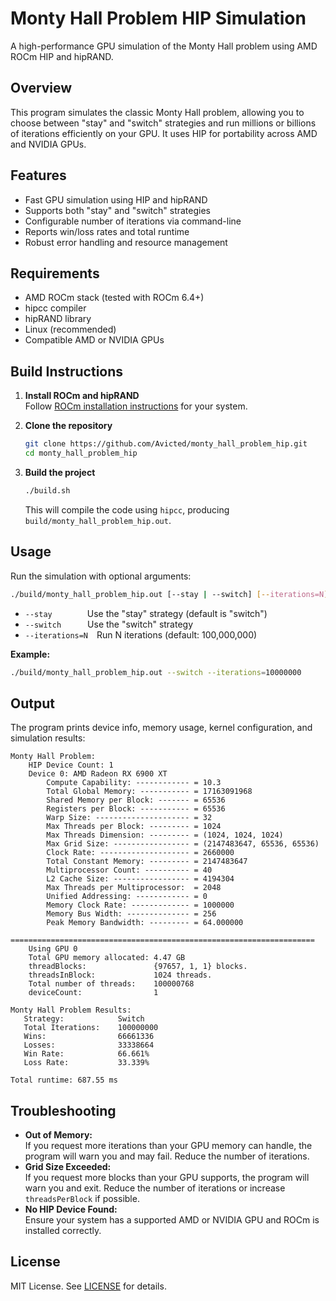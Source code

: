 # Monty Hall Problem HIP Simulation

A high-performance GPU simulation of the Monty Hall problem using AMD ROCm HIP and hipRAND.

## Overview

This program simulates the classic Monty Hall problem, allowing you to choose between "stay" and "switch" strategies and run millions or billions of iterations efficiently on your GPU. It uses HIP for portability across AMD and NVIDIA GPUs.

## Features

- Fast GPU simulation using HIP and hipRAND
- Supports both "stay" and "switch" strategies
- Configurable number of iterations via command-line
- Reports win/loss rates and total runtime
- Robust error handling and resource management

## Requirements

- AMD ROCm stack (tested with ROCm 6.4+)
- hipcc compiler
- hipRAND library
- Linux (recommended)
- Compatible AMD or NVIDIA GPUs

## Build Instructions

1. **Install ROCm and hipRAND**  
   Follow [ROCm installation instructions](https://rocm.docs.amd.com/en/latest/) for your system.

2. **Clone the repository**
   ```sh
   git clone https://github.com/Avicted/monty_hall_problem_hip.git
   cd monty_hall_problem_hip
   ```

3. **Build the project**
   ```sh
   ./build.sh
   ```

   This will compile the code using `hipcc`, producing `build/monty_hall_problem_hip.out`.

## Usage

Run the simulation with optional arguments:

```sh
./build/monty_hall_problem_hip.out [--stay | --switch] [--iterations=N]
```

- `--stay`    Use the "stay" strategy (default is "switch")
- `--switch`   Use the "switch" strategy
- `--iterations=N` Run N iterations (default: 100,000,000)

**Example:**
```sh
./build/monty_hall_problem_hip.out --switch --iterations=10000000
```

## Output

The program prints device info, memory usage, kernel configuration, and simulation results:

```
Monty Hall Problem:
    HIP Device Count: 1
    Device 0: AMD Radeon RX 6900 XT
        Compute Capability: ------------ = 10.3
        Total Global Memory: ----------- = 17163091968
        Shared Memory per Block: ------- = 65536
        Registers per Block: ----------- = 65536
        Warp Size: --------------------- = 32
        Max Threads per Block: --------- = 1024
        Max Threads Dimension: --------- = (1024, 1024, 1024)
        Max Grid Size: ----------------- = (2147483647, 65536, 65536)
        Clock Rate: -------------------- = 2660000
        Total Constant Memory: --------- = 2147483647
        Multiprocessor Count: ---------- = 40
        L2 Cache Size: ----------------- = 4194304
        Max Threads per Multiprocessor:  = 2048
        Unified Addressing: ------------ = 0
        Memory Clock Rate: ------------- = 1000000
        Memory Bus Width: -------------- = 256
        Peak Memory Bandwidth: --------- = 64.000000

====================================================================
    Using GPU 0
    Total GPU memory allocated: 4.47 GB
    threadBlocks:               {97657, 1, 1} blocks.
    threadsInBlock:             1024 threads.
    Total number of threads:    100000768
    deviceCount:                1

Monty Hall Problem Results:
   Strategy:            Switch
   Total Iterations:    100000000
   Wins:                66661336
   Losses:              33338664
   Win Rate:            66.661%
   Loss Rate:           33.339%

Total runtime: 687.55 ms
```

## Troubleshooting

- **Out of Memory:**  
  If you request more iterations than your GPU memory can handle, the program will warn you and may fail. Reduce the number of iterations.
- **Grid Size Exceeded:**  
  If you request more blocks than your GPU supports, the program will warn you and exit. Reduce the number of iterations or increase `threadsPerBlock` if possible.
- **No HIP Device Found:**  
  Ensure your system has a supported AMD or NVIDIA GPU and ROCm is installed correctly.

## License

MIT License. See [LICENSE](LICENSE) for details.
